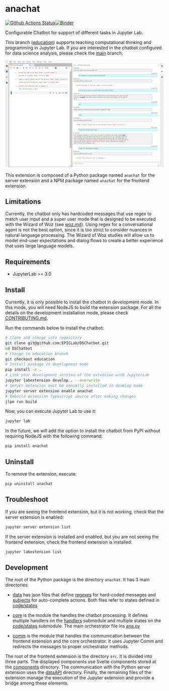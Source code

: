 # anachat

[![Github Actions Status](https://github.com/EPICLab/DSChatbot/workflows/Build/badge.svg)](https://github.com/EPICLab/DSChatbot/actions/workflows/build.yml)[![Binder](https://mybinder.org/badge_logo.svg)](https://mybinder.org/v2/gh/EPICLab/DSChatbot/main?urlpath=lab)

Configurable Chatbot for support of different tasks in Jupyter Lab.

This branch ([education](https://github.com/EPICLab/DSChatbot/tree/education)) supports teaching computational thinking and programming in Jupyter Lab. If you are interested in the chatbot configured for data science analysis, please check the [main](https://github.com/EPICLab/DSChatbot/tree/main) branch.

![Chatbot prototype](docs/chatbot.png)


This extension is composed of a Python package named `anachat`
for the server extension and a NPM package named `anachat`
for the frontend extension.

## Limitations

Currently, the chatbot only has hardcoded messages that use regex to match user input and a super user mode that is designed to be executed with the Wizard of Woz (see [woz.md](woz.md)). Using regex for a conversational agent is not the best option, since it is too strict to consider nuances in natural language processing. The Wizard of Woz studies will allow us to model end-user expectations and dialog flows to create a better experience that uses large language models.

## Requirements

- JupyterLab >= 3.0

## Install

Currently, it is only possible to install the chatbot in development mode. In this mode, you will need NodeJS to build the extension package. For all the details on the development installation mode, please check [CONTRIBUTING.md](CONTRIBUTING.md).

Run the commands below to install the chatbot:
```bash
# Clone and change into repository
git clone git@github.com:EPICLab/DSChatbot.git
cd DSChatbot
# Change to education branch
git checkout education
# Install package in development mode
pip install -e .
# Link your development version of the extension with JupyterLab
jupyter labextension develop . --overwrite
# Server extension must be manually installed in develop mode
jupyter server extension enable anachat
# Rebuild extension Typescript source after making changes
jlpm run build
```

Now, you can execute Jupyter Lab to use it:
```bash
jupyter lab
```

In the future, we will add the option to install the chatbot from PyPI without requiring NodeJS with the following command:

```bash
pip install anachat
```

## Uninstall

To remove the extension, execute:

```bash
pip uninstall anachat
```

## Troubleshoot

If you are seeing the frontend extension, but it is not working, check
that the server extension is enabled:

```bash
jupyter server extension list
```

If the server extension is installed and enabled, but you are not seeing
the frontend extension, check the frontend extension is installed:

```bash
jupyter labextension list
```

## Development

The root of the Python package is the directory `anachat`. It has 3 main directories:

- [data](anachat/data/) has json files that define [regexes](anachat/data/regexes.json) for hard-coded messages and [subjects](anachat/data/subjects.json) for auto-complete actions. Both files refer to states defined in [code/states](anachat/core/states) 

- [core](anachat/core/) is the module the handles the chatbot processing. It defines multiple handlers on the [handlers](anachat/core/handlers) submodule and multiple states on the [code/states](anachat/core/states) submodule. The main orchestrator file ins [ana.py](anachat/core/ana.py)

- [comm](anachat/comm/) is the module that handles the communication between the frontend extension and the core orchestrator. It uses Jupyter Comm and redirects the messages to proper orchestrator methods.

The root of the frontend extension is the directory `src`. It is divided into three parts. The displayed components use Svelte components stored at the [components](src/components/) directory. The communication with the Python server extension uses the [dataAPI](src/dataAPI/) directory. Finally, the remaining files of the extension manage the execution of the Jupyter extension and provide a bridge among these elements.

